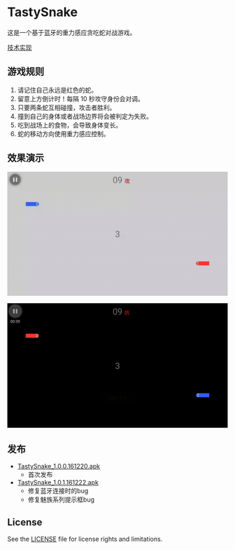 # TastySnake

这是一个基于蓝牙的重力感应贪吃蛇对战游戏。

[技术实现](./doc/implementation.md)

## 游戏规则

1. 请记住自己永远是红色的蛇。
2. 留意上方倒计时！每隔 10 秒攻守身份会对调。
3. 只要两条蛇互相碰撞，攻击者胜利。
4. 撞到自己的身体或者战场边界将会被判定为失败。
5. 吃到战场上的食物，会导致身体变长。
6. 蛇的移动方向使用重力感应控制。

## 效果演示

![](./doc/img/demo_light.gif)

![](./doc/img/demo_dark.gif)

## 发布

* [TastySnake_1.0.0.161220.apk](./apk/TastySnake_1.0.0.161220.apk)
    * 首次发布
* [TastySnake_1.0.1.161222.apk](./apk/TastySnake_1.0.1.161222.apk)
    * 修复蓝牙连接时的bug
    * 修复魅族系列提示框bug

## License

See the [LICENSE](./LICENSE) file for license rights and limitations.